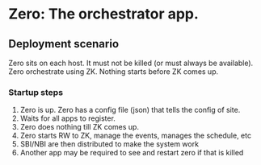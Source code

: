 # Zero: The orchestrator app.

## Deployment scenario
Zero sits on each host. It must not be killed (or must always be available).
Zero orchestrate using ZK. Nothing starts before ZK comes up.


### Startup steps
1. Zero is up. Zero has a config file (json) that tells the config of site.
2. Waits for all apps to register.
3. Zero does nothing till ZK comes up.
4. Zero starts RW to ZK, manage the events, manages the schedule, etc
5. SBI/NBI are then distributed to make the system work
6. Another app may be required to see and restart zero if that is killed
